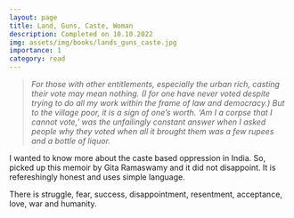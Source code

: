 ```yaml
---
layout: page
title: Land, Guns, Caste, Woman
description: Completed on 10.10.2022
img: assets/img/books/lands_guns_caste.jpg
importance: 1
category: read
---
```


> _For those with other entitlements, especially the urban rich,
casting their vote may mean nothing. (I for one have never voted
despite trying to do all my work within the frame of law and
democracy.) But to the village poor, it is a sign of one’s worth.
‘Am I a corpse that I cannot vote,’ was the unfailingly constant
answer when I asked people why they voted when all it brought them
was a few rupees and a bottle of liquor._

I wanted to know more about the caste based oppression in India.
So, picked up this memoir by Gita Ramaswamy and it did not disappoint.
It is refereshingly honest and uses simple language.

There is struggle, fear, success, disappointment,
resentment, acceptance, love, war and humanity. 
